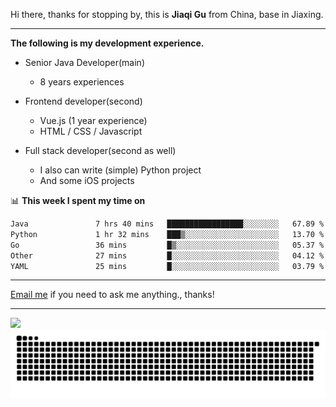Hi there, thanks for stopping by, this is **Jiaqi Gu** from China, base in Jiaxing.

---

**The following is my development experience.**

- Senior Java Developer(main)
  - 8 years experiences

- Frontend developer(second)
  - Vue.js (1 year experience)
  - HTML / CSS / Javascript
  
- Full stack developer(second as well)
  - I also can write (simple) Python project
  - And some iOS projects

📊 **This week I spent my time on**
<!--START_SECTION:waka-->

```txt
Java               7 hrs 40 mins   █████████████████░░░░░░░░   67.89 %
Python             1 hr 32 mins    ███▒░░░░░░░░░░░░░░░░░░░░░   13.70 %
Go                 36 mins         █▒░░░░░░░░░░░░░░░░░░░░░░░   05.37 %
Other              27 mins         █░░░░░░░░░░░░░░░░░░░░░░░░   04.12 %
YAML               25 mins         █░░░░░░░░░░░░░░░░░░░░░░░░   03.79 %
```

<!--END_SECTION:waka-->

---

[Email me](mailto:htk2klwgr@mozmail.com?subject=Hiring_from_GitHub) if you need to ask me anything., thanks!

---

![]( https://visitor-badge.glitch.me/badge?page_id=githubgujiaqi)
![]( https://github.com/droid-Q/droid-Q/raw/output/github-contribution-grid-snake.svg#gh-dark-mode-only)
